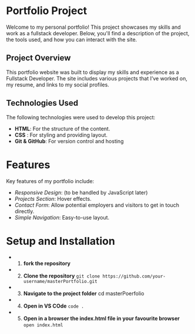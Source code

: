 # Portfolio Project

Welcome to my personal portfolio! This project showcases my skills and work as a fullstack developer. Below, you'll find a description of the project, the tools used, and how you can interact with the site.

## Project Overview
This portfolio website was built to display my skills and experience as a Fullstack Developer. The site includes various projects that I’ve worked on, my resume, and links to my social profiles.

## Technologies Used
The following technologies were used to develop this project:
- **HTML**: For the structure of the content.
- **CSS** : For styling and providing layout.
- **Git & GitHub**: For version control and hosting

# Features
Key features of my portfolio include:
- *Responsive Design*: (to be handled by JavaScript later)
- *Projects Section*: Hover effects.
- *Contact Form*: Allow potential employers and visitors to get in touch directly.
- *Simple Navigation*: Easy-to-use layout. 

# Setup and Installation
- 1. **fork the repository**
- 2. **Clone the repository**
    `git clone https://github.com/your-username/masterPortfolio.git`
- 3. **Navigate to the project folder**
    cd masterPoerfolio
- 4. **Open in VS COde**
    `code .`
- 5. **Open in a browser the index.html file in your favourite browser**
    `open index.html`
